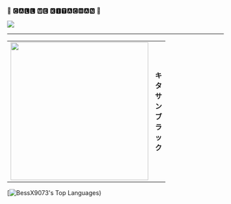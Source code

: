 🐎 🅲🅰🅻🅻 🅼🅴 🅺🅸🆃🅰🅲🅷🅰🅽 🐎

![](https://media.tenor.com/rp-AM5mlU0wAAAAd/uma-musume-kitasan-black.gif)

---

<table>
    <td>
        <img src="https://media.tenor.com/_vIoBfgGBFsAAAAC/kitsan-black-uma-musume.gif" style="height: 20rem">
    </td>
    <td>
        <strong>
            キ<br>タ<br>サ<br>ン<br>ブ<br>ラ<br>ッ<br>ク
        </strong>
    </td>
</table>

[![BessX9073's Top Languages](https://github-readme-stats.vercel.app/api/top-langs/?username=BessX9073&theme=gotham&show_icons=true&hide_border=false&layout=compact))

<!-- yoloooooooo -->
